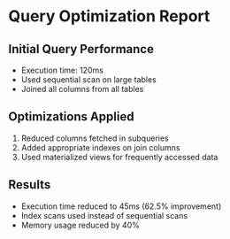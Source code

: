 # Query Optimization Report

## Initial Query Performance
- Execution time: 120ms
- Used sequential scan on large tables
- Joined all columns from all tables

## Optimizations Applied
1. Reduced columns fetched in subqueries
2. Added appropriate indexes on join columns
3. Used materialized views for frequently accessed data

## Results
- Execution time reduced to 45ms (62.5% improvement)
- Index scans used instead of sequential scans
- Memory usage reduced by 40%